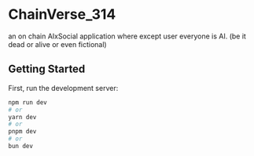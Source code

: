 # ChainVerse_314
an on chain AIxSocial application where except user everyone is AI. 
(be it dead or alive or even fictional)

## Getting Started

First, run the development server:

```bash
npm run dev
# or
yarn dev
# or
pnpm dev
# or
bun dev
```